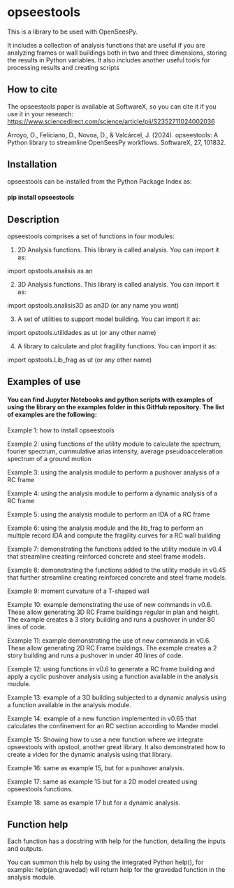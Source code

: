 # opseestools

This is a library to be used with OpenSeesPy.

It includes a collection of analysis functions that are useful if you are analyzing frames or wall buildings both in two and three dimensions, storing the results in Python variables. 
It also includes another useful tools for processing results and creating scripts

## How to cite

The opseestools paper is available at SoftwareX, so you can cite it if you use it in your research: https://www.sciencedirect.com/science/article/pii/S2352711024002036

Arroyo, O., Feliciano, D., Novoa, D., & Valcárcel, J. (2024). opseestools: A Python library to streamline OpenSeesPy workflows. SoftwareX, 27, 101832.

## Installation

opseestools can be installed from the Python Package Index as:

#### pip install opseestools

## Description

opseestools comprises a set of functions in four modules:

1) 2D Analysis functions. This library is called analysis. You can import it as:

import opstools.analisis as an

2) 3D Analysis functions. This library is called analysis. You can import it as:

import opstools.analisis3D as an3D (or any name you want)

3) A set of utilities to support model building. You can import it as:

import opstools.utilidades as ut (or any other name)

4) A library to calculate and plot fragility functions. You can import it as:

import opstools.Lib_frag as ut (or any other name)

## Examples of use

#### You can find Jupyter Notebooks and python scripts with examples of using the library on the examples folder in this GitHub repository. The list of examples are the following:

Example 1: how to install opseestools

Example 2: using functions of the utility module to calculate the spectrum, fourier spectrum, cummulative arias intensity, average pseudoacceleration spectrum of a ground motion

Example 3: using the analysis module to perform a pushover analysis of a RC frame

Example 4: using the analysis module to perform a dynamic analysis of a RC frame

Example 5: using the analysis module to perform an IDA of a RC frame

Example 6: using the analysis module and the lib_frag to perform an multiple record IDA and compute the fragility curves for a RC wall building

Example 7: demonstrating the functions added to the utility module in v0.4 that streamline creating reinforced concrete and steel frame models.

Example 8: demonstrating the functions added to the utility module in v0.45 that further streamline creating reinforced concrete and steel frame models.

Example 9: moment curvature of a T-shaped wall

Example 10: example demonstrating the use of new commands in v0.6. These allow generating 3D RC Frame buildings regular in plan and height. The example creates a 3 story building and runs a pushover in under 80 lines of code.

Example 11: example demonstrating the use of new commands in v0.6. These allow generating 2D RC Frame buildings. The example creates a 2 story building and runs a pushover in under 40 lines of code.

Example 12: using functions in v0.6 to generate a RC frame building and apply a cyclic pushover analysis using a function available in the analysis module.

Example 13: example of a 3D building subjected to a dynamic analysis using a function available in the analysis module.

Example 14: example of a new function implemented in v0.65 that calculates the confinement for an RC section according to Mander model.

Example 15: Showing how to use a new function where we integrate opseestools with opstool, another great library. It also demonstrated how to create a video for the dynamic analysis using that library.

Example 16: same as example 15, but for a pushover analysis.

Example 17: same as example 15 but for a 2D model created using opseestools functions.

Example 18: same as example 17 but for a dynamic analysis.

## Function help

Each function has a docstring with help for the function, detailing the inputs and outputs. 

You can summon this help by using the integrated Python help(), for example: help(an.gravedad) will return help for the gravedad function in the analysis module.

